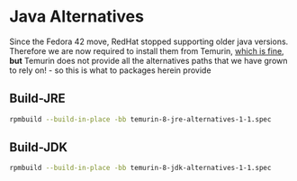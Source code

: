 # Java Alternatives

Since the Fedora 42 move, RedHat stopped supporting older java versions. Therefore we are now required to install them from Temurin, <ins>which is fine</ins>, **but** Temurin does not provide all the alternatives paths that we have grown to rely on! - so this is what to packages herein provide

## Build-JRE

```bash
rpmbuild --build-in-place -bb temurin-8-jre-alternatives-1-1.spec
```

## Build-JDK

```bash
rpmbuild --build-in-place -bb temurin-8-jdk-alternatives-1-1.spec
```

